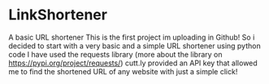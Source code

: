 # LinkShortener
A basic URL shortener
This is the first project im uploading in Github! So i decided to start with a very basic and a simple URL shortener using python code
I have used the requests library (more about the library on https://pypi.org/project/requests/)
cutt.ly provided an API key that allowed me to find the shortened URL of any website with just a simple click!
